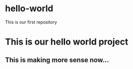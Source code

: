 # hello-world
This is our first repository
<html>
<head></head>
<body>
<h1>This is our hello world project </h1>
<h2>This is making more sense now... </h2>

</body>
</html>
